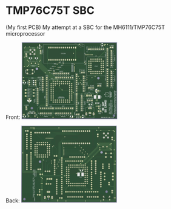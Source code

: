 # TMP76C75T SBC
 (My first PCB) My attempt at a SBC for the MH6111/TMP76C75T microprocessor
 
Front:
<img src="https://github.com/Data-ptr/TMP76C75T-SBC/blob/main/TMP76C75T.jpg" width="50%"/>

Back:
<img src="https://github.com/Data-ptr/TMP76C75T-SBC/blob/main/TMP76C75T-back.jpg" width="50%"/>
